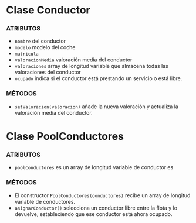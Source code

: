 # Clase Conductor

### ATRIBUTOS
- ```nombre``` del conductor
- ```modelo``` modelo del coche
- ```matricula```
- ```valoracionMedia``` valoración media del conductor
- ```valoraciones``` array de longitud variable que almacena todas las valoraciones del
conductor
- ```ocupado``` indica si el conductor está prestando un servicio o está libre.

### MÉTODOS
- ```setValoracion(valoracion)``` añade la nueva valoración y actualiza la valoración
media del conductor.


# Clase PoolConductores

### ATRIBUTOS
- ```poolConductores``` es un array de longitud variable de conductor es

### MÉTODOS
- El constructor ```PoolConductores(conductores)``` recibe un array de longitud variable
de conductores.
- ```asignarConductor()``` selecciona un conductor libre entre la flota y lo devuelve,
estableciendo que ese conductor está ahora ocupado.
